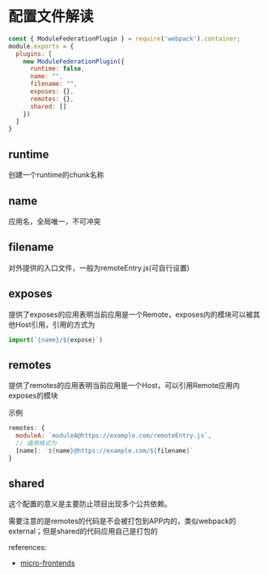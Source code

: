 # 配置文件解读


```js
const { ModuleFederationPlugin } = require('webpack').container;
module.exports = {
  plugins: [
    new ModuleFederationPlugin({
      runtime: false,
      name: "",
      filename: "",
      exposes: {},
      remotes: {},
      shared: []
    })
  ] 
}
```

## runtime

创建一个runtime的chunk名称

## name

应用名，全局唯一，不可冲突
## filename

对外提供的入口文件，一般为remoteEntry.js(可自行设置)

## exposes

提供了exposes的应用表明当前应用是一个Remote，exposes内的模块可以被其他Host引用，引用的方式为
```js
import(`{name}/${expose}`)
```

## remotes

提供了remotes的应用表明当前应用是一个Host，可以引用Remote应用内exposes的模块

示例
```js
remotes: {
  moduleA: `moduleA@https://example.com/remoteEntry.js`,
  // 通用格式为
  [name]: `${name}@https://example.com/${filename}`
}
```

## shared

这个配置的意义是主要防止项目出现多个公共依赖。

需要注意的是remotes的代码是不会被打包到APP内的，类似webpack的external；但是shared的代码应用自己是打包的


references:

 - [micro-frontends](https://micro-frontends.org/)